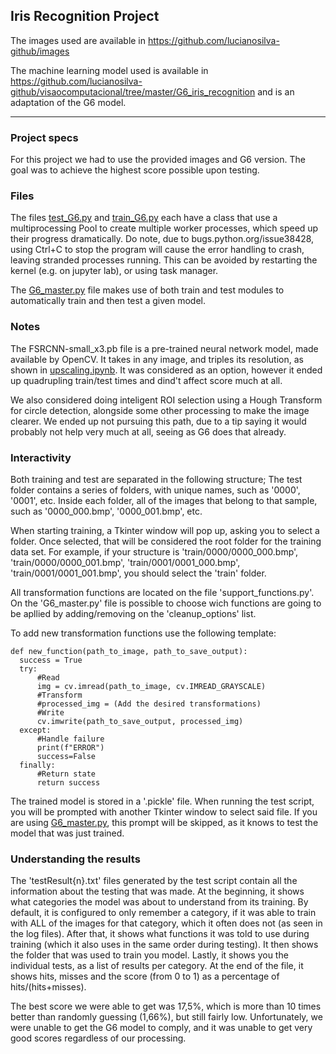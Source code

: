 ## Iris Recognition Project

The images used are available in https://github.com/lucianosilva-github/images

The machine learning model used is available in https://github.com/lucianosilva-github/visaocomputacional/tree/master/G6_iris_recognition and is an adaptation of the G6 model.

___

### Project specs

For this project we had to use the provided images and G6 version. The goal was to achieve the highest score possible upon testing.

### Files

The files [test_G6.py](./test_G6.py) and [train_G6.py](./train_G6.py) each have a class that use a multiprocessing Pool to create multiple worker processes, which speed up their progress dramatically. Do note, due to bugs.python.org/issue38428, using Ctrl+C to stop  the program will cause the error handling to crash, leaving stranded processes running. This can be avoided by restarting the kernel (e.g. on jupyter lab), or using task manager.

The [G6_master.py](./G6_master.py) file makes use of both train and test modules to automatically train and then test a given model.

### Notes

The FSRCNN-small_x3.pb file is a pre-trained neural network model, made available by OpenCV. It takes in any image, and triples its resolution, as shown in [upscaling.ipynb](./upscaling.ipynb). It was considered as an option, however it ended up quadrupling train/test times and dind't affect score much at all.

We also considered doing inteligent ROI selection using a Hough Transform for circle detection, alongside some other processing to make the image clearer. We ended up not pursuing this path, due to a tip saying it would probably not help very much at all, seeing as G6 does that already.

### Interactivity

Both training and test are separated in the following structure; The test folder contains a series of folders, with unique names, such as '0000', '0001', etc. Inside each folder, all of the images that belong to that sample, such as '0000_000.bmp', '0000_001.bmp', etc.

When starting training, a Tkinter window will pop up, asking you to select a folder. Once selected, that will be considered the root folder for the training data set. For example, if your structure is 'train/0000/0000_000.bmp', 'train/0000/0000_001.bmp', 'train/0001/0001_000.bmp', 'train/0001/0001_001.bmp', you should select the 'train' folder.

All transformation functions are located on the file 'support_functions.py'. On the 'G6_master.py' file is possible to choose wich functions are going to be apllied by adding/removing on the 'cleanup_options' list.

To add new transformation functions use the following template:

    def new_function(path_to_image, path_to_save_output):
      success = True
      try:
          #Read
          img = cv.imread(path_to_image, cv.IMREAD_GRAYSCALE)
          #Transform
          #processed_img = (Add the desired transformations)
          #Write
          cv.imwrite(path_to_save_output, processed_img)
      except:
          #Handle failure
          print(f"ERROR")
          success=False
      finally:
          #Return state
          return success


The trained model is stored in a '.pickle' file. When running the test script, you will be prompted with another Tkinter window to select said file. If you are using [G6_master.py](./G6_master.py), this prompt will be skipped, as it knows to test the model that was just trained.

### Understanding the results

The 'testResult{n}.txt' files generated by the test script contain all the information about the testing that was made. At the beginning, it shows what categories the model was about to understand from its training. By default, it is configured to only remember a category, if it was able to train with ALL of the images for that category, which it often does not (as seen in the log files). After that, it shows what functions it was told to use during training (which it also uses in the same order during testing). It then shows the folder that was used to train you model. Lastly, it shows you the individual tests, as a list of results per category. At the end of the file, it shows hits, misses and the score (from 0 to 1) as a percentage of hits/(hits+misses).

The best score we were able to get was 17,5%, which is more than 10 times better than randomly guessing (1,66%), but still fairly low. Unfortunately, we were unable to get the G6 model to comply, and it was unable to get very good scores regardless of our processing.
